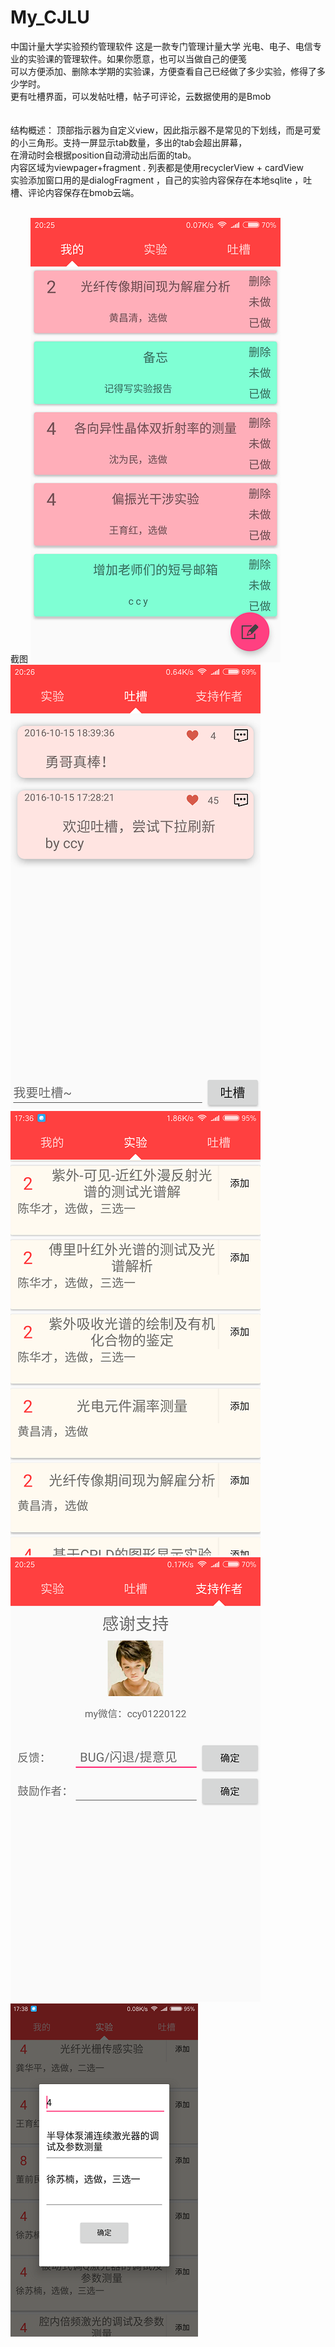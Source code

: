 # My_CJLU
中国计量大学实验预约管理软件
这是一款专门管理计量大学 光电、电子、电信专业的实验课的管理软件。如果你愿意，也可以当做自己的便笺  <br/>
可以方便添加、删除本学期的实验课，方便查看自己已经做了多少实验，修得了多少学时。 <br/>
更有吐槽界面，可以发帖吐槽，帖子可评论，云数据使用的是Bmob <br/><br/><br/>
结构概述：
顶部指示器为自定义view，因此指示器不是常见的下划线，而是可爱的小三角形。支持一屏显示tab数量，多出的tab会超出屏幕，<br/>
在滑动时会根据position自动滑动出后面的tab。<br/>
内容区域为viewpager+fragment . 列表都是使用recyclerView + cardView  <br/>
实验添加窗口用的是dialogFragment ，自己的实验内容保存在本地sqlite ，吐槽、评论内容保存在bmob云端。<br/><br/>

截图
![image](https://github.com/CCY0122/My_CJLU/blob/master/myImage/3.png)
![image](https://github.com/CCY0122/My_CJLU/blob/master/myImage/5.png)
![image](https://github.com/CCY0122/My_CJLU/blob/master/myImage/1.png)
![image](https://github.com/CCY0122/My_CJLU/blob/master/myImage/4.png)
![image](https://github.com/CCY0122/My_CJLU/blob/master/myImage/2.png)
 
